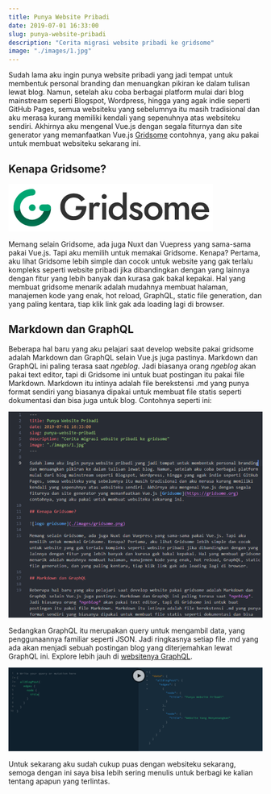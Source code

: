 ```yaml
---
title: Punya Website Pribadi
date: 2019-07-01 16:33:00
slug: punya-website-pribadi
description: "Cerita migrasi website pribadi ke gridsome"
image: "./images/1.jpg"
---
```


Sudah lama aku ingin punya website pribadi yang jadi tempat untuk membentuk personal branding dan menuangkan pikiran ke dalam tulisan lewat blog. Namun, setelah aku coba berbagai platform mulai dari blog mainstream seperti Blogspot, Wordpress, hingga yang agak indie seperti GitHub Pages, semua websiteku yang sebelumnya itu masih tradisional dan aku merasa kurang memiliki kendali yang sepenuhnya atas websiteku sendiri. Akhirnya aku mengenal Vue.js dengan segala fiturnya dan site generator yang memanfaatkan Vue.js [Gridsome](https://gridsome.org) contohnya, yang aku pakai untuk membuat websiteku sekarang ini.

## Kenapa Gridsome?

![logo gridsome](./images/gridsome.png)

Memang selain Gridsome, ada juga Nuxt dan Vuepress yang sama-sama pakai Vue.js. Tapi aku memilih untuk memakai Gridsome. Kenapa? Pertama, aku lihat Gridsome lebih simple dan cocok untuk website yang gak terlalu kompleks seperti website pribadi jika dibandingkan dengan yang lainnya dengan fitur yang lebih banyak dan kurasa gak bakal kepakai. Hal yang membuat gridsome menarik adalah mudahnya membuat halaman, manajemen kode yang enak, hot reload, GraphQL, static file generation, dan yang paling kentara, tiap klik link gak ada loading lagi di browser.

## Markdown dan GraphQL

Beberapa hal baru yang aku pelajari saat develop website pakai gridsome adalah Markdown dan GraphQL selain Vue.js juga pastinya. Markdown dan GraphQL ini paling terasa saat *ngeblog*. Jadi biasanya orang *ngeblog* akan pakai text editor, tapi di Gridsome ini untuk buat postingan itu pakai file Markdown. Markdown itu intinya adalah file berekstensi .md yang punya format sendiri yang biasanya dipakai untuk membuat file statis seperti dokumentasi dan bisa juga untuk blog. Contohnya seperti ini:

![markdown dari postingan ini](./images/markdown.png)

Sedangkan GraphQL itu merupakan query untuk mengambil data, yang penggunaannya familiar seperti JSON. Jadi ringkasnya setiap file .md yang ada akan menjadi sebuah postingan blog yang diterjemahkan lewat GraphQL ini. Explore lebih jauh di [websitenya GraphQL](https://graphql.org).

![contoh query graphql](./images/graphql.png)

Untuk sekarang aku sudah cukup puas dengan websiteku sekarang, semoga dengan ini saya bisa lebih sering menulis untuk berbagi ke kalian tentang apapun yang terlintas.